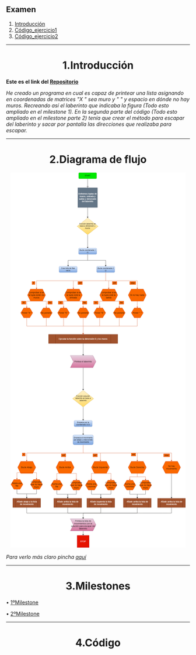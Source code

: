 ## Examen
1. [Introducción](#Introducción)
2. [Código_ejercicio1](#Código_ejercicio1)
3. [Código_ejercicio2](#Código_ejercicio2)
***


<h1 align="center">1.Introducción</h1>

<B>Este es el link del [Repositorio](https://github.com/Diegodesantos1/)</B>

*He creado un programa en cual es capaz de printear una lista asignando en coordenadas de matrices "X " sea muro y "  " y espacio en dónde no hay muros. Recreando así el laberinto que indicaba la figura (Todo esto ampliado en el milestone 1). En la segunda parte del código (Todo esto ampliado en el milestone parte 2) tenía que crear el método para escapar del laberinto y sacar por pantalla las direcciones que realizaba para escapar.*
***

<h1 align="center">2.Diagrama de flujo</h1>

<center>
	 <img src="https://github.com/Diegodesantos1/Laberinto/blob/main/Laberinto%20Flowchart.png" alt="Flowchart">
</center>

*Para verlo más claro pincha [aquí](https://github.com/Diegodesantos1/Laberinto/blob/main/Laberinto%20Flowchart.png)*
***
<h1 align="center">3.Milestones</h1>

•  [1ºMilestone](https://github.com/Diegodesantos1/Laberinto/milestone/2)

•  [2ºMilestone](https://github.com/Diegodesantos1/Laberinto/milestone/1)
***
<h1 align="center">4.Código</h1>
